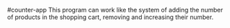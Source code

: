 #counter-app
This program can work like the system of adding the number of products in the shopping cart, removing and increasing their number.
